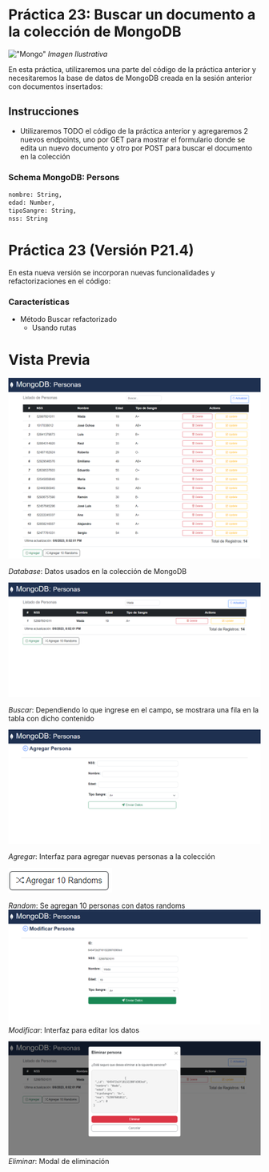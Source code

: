 # Práctica 23: Buscar un documento a la colección de MongoDB

!["Mongo"](https://www.openlogic.com/sites/default/files/image/2021-06/image-blog-openlogic-what-is-mongodb.png)
*Imagen Ilustrativa*

En esta práctica, utilizaremos una parte del código de la práctica anterior y necesitaremos la base de datos de MongoDB creada en la sesión anterior con documentos insertados:

## Instrucciones

- Utilizaremos TODO el código de la práctica anterior y agregaremos 2 nuevos
endpoints, uno por GET para mostrar el formulario donde se edita un nuevo
documento y otro por POST para buscar el documento en la colección

### Schema MongoDB: Persons

```
nombre: String,
edad: Number,
tipoSangre: String,
nss: String
```

# Práctica 23 (Versión P21.4)

En esta nueva versión se incorporan nuevas funcionalidades y refactorizaciones en el código:

### Características

- Método Buscar refactorizado
    - Usando rutas

# Vista Previa

!["Index"](./src/img/index.png)

*Database*: Datos usados en la colección de MongoDB

!["Search"](./src/img/search.png)

*Buscar*: Dependiendo lo que ingrese en el campo, se mostrara una fila en la tabla con dicho contenido

!["Add"](./src/img/add.png)

*Agregar*: Interfaz para agregar nuevas personas a la colección

!["Random"](./src/img/random.png)

*Random*: Se agregan 10 personas con datos randoms
!["Update"](./src/img/update.png)
*Modificar*: Interfaz para editar los datos

!["Delete"](./src/img/delete.png)
*Eliminar*: Modal de eliminación
